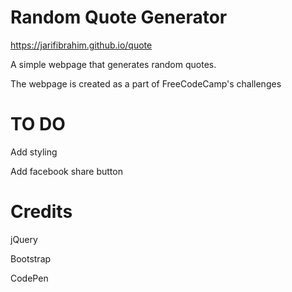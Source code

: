 # Random Quote Generator
https://jarifibrahim.github.io/quote

A simple webpage that generates random quotes.

The webpage is created as a part of FreeCodeCamp's challenges

# TO DO
Add styling

Add facebook share button

# Credits
jQuery

Bootstrap

CodePen
